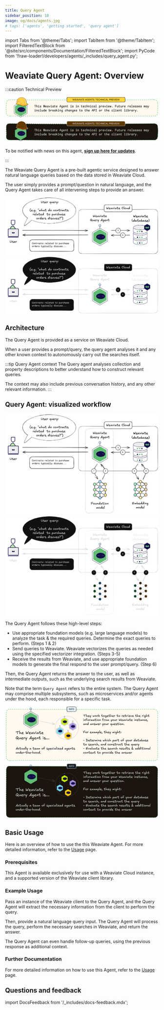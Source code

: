 ```yaml
---
title: Query Agent
sidebar_position: 10
image: og/docs/agents.jpg
# tags: ['agents', 'getting started', 'query agent']
---
```


import Tabs from '@theme/Tabs';
import TabItem from '@theme/TabItem';
import FilteredTextBlock from '@site/src/components/Documentation/FilteredTextBlock';
import PyCode from '!!raw-loader!/developers/agents/_includes/query_agent.py';

# Weaviate Query Agent: Overview

:::caution Technical Preview

![This Weaviate Agent is in technical preview.](../_includes/agents_tech_preview_light.png#gh-light-mode-only "This Weaviate Agent is in technical preview.")
![This Weaviate Agent is in technical preview.](../_includes/agents_tech_preview_dark.png#gh-dark-mode-only "This Weaviate Agent is in technical preview.")

To be notified with news on this agent, [**sign up here for updates**](https://events.weaviate.io/weaviate-agents).

:::

The Weaviate Query Agent is a pre-built agentic service designed to answer natural language queries based on the data stored in Weaviate Cloud.

The user simply provides a prompt/question in natural language, and the Query Agent takes care of all intervening steps to provide an answer.

![Weaviate Query Agent from a user perspective](../_includes/query_agent_usage_light.png#gh-light-mode-only "Weaviate Query Agent from a user perspective")
![Weaviate Query Agent from a user perspective](../_includes/query_agent_usage_dark.png#gh-dark-mode-only "Weaviate Query Agent from a user perspective")

## Architecture

The Query Agent is provided as a service on Weaviate Cloud.

When a user provides a prompt/query, the query agent analyses it and any other known context to autonomously carry out the searches itself.

:::tip Query Agent context
The Query agent analyses collection and property descriptions to better understand how to construct relevant queries.<br/>

The context may also include previous conversation history, and any other relevant information.
:::

## Query Agent: visualized workflow

![Weaviate Query Agent at a high level](../_includes/query_agent_architecture_light.png#gh-light-mode-only "Weaviate Query Agent at a high level")
![Weaviate Query Agent at a high level](../_includes/query_agent_architecture_dark.png#gh-dark-mode-only "Weaviate Query Agent at a high level")

The Query Agent follows these high-level steps:

- Use appropriate foundation models (e.g. large language models) to analyze the task & the required queries. Determine the exact queries to perform. (Steps 1 & 2)
- Send queries to Weaviate. Weaviate vectorizes the queries as needed using the specified vectorizer integration. (Steps 3-5)
- Receive the results from Weaviate, and use appropriate foundation models to generate the final respond to the user prompt/query. (Step 6)

Then, the Query Agent returns the answer to the user, as well as intermediate outputs, such as the underlying search results from Weaviate.

Note that the term `Query Agent` refers to the entire system. The Query Agent may comprise multiple subsystems, such as microservices and/or agents under the hood, each responsible for a specific task.

![Weaviate Query Agent comprises multiple agents](../_includes/query_agent_info_light.png#gh-light-mode-only "Weaviate Query Agent comprises multiple agents")
![Weaviate Query Agent comprises multiple agents](../_includes/query_agent_info_dark.png#gh-dark-mode-only "Weaviate Query Agent comprises multiple agents")

## Basic Usage

Here is an overview of how to use the this Weaviate Agent. For more detailed information, refer to the [Usage](./usage.md) page.

### Prerequisites

This Agent is available exclusively for use with a Weaviate Cloud instance, and a supported version of the Weaviate client library.

### Example Usage

Pass an instance of the Weaviate client to the Query Agent, and the Query Agent will extract the necessary information from the client to perform the query.

<Tabs groupId="languages">
    <TabItem value="py_agents" label="Python">
        <FilteredTextBlock
            text={PyCode}
            startMarker="# START InstantiateQueryAgent"
            endMarker="# END InstantiateQueryAgent"
            language="py"
        />
    </TabItem>

</Tabs>

Then, provide a natural language query input. The Query Agent will process the query, perform the necessary searches in Weaviate, and return the answer.

<Tabs groupId="languages">
    <TabItem value="py_agents" label="Python">
        <FilteredTextBlock
            text={PyCode}
            startMarker="# START BasicQuery"
            endMarker="# END BasicQuery"
            language="py"
        />
    </TabItem>

</Tabs>

The Query Agent can even handle follow-up queries, using the previous response as additional context.

<Tabs groupId="languages">
    <TabItem value="py_agents" label="Python">
        <FilteredTextBlock
            text={PyCode}
            startMarker="# START FollowUpQuery"
            endMarker="# END FollowUpQuery"
            language="py"
        />
    </TabItem>

</Tabs>

### Further Documentation

For more detailed information on how to use this Agent, refer to the [Usage](./usage.md) page.

## Questions and feedback

import DocsFeedback from '/_includes/docs-feedback.mdx';

<DocsFeedback/>

